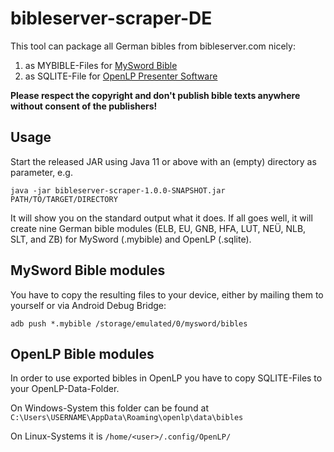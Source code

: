 # bibleserver-scraper-DE

This tool can package all German bibles from bibleserver.com nicely:
1. as MYBIBLE-Files for [MySword Bible](https://www.mysword.info)
2. as SQLITE-File for [OpenLP Presenter Software](https://openlp.org/)

**Please respect the copyright and don't publish bible texts anywhere without consent of the publishers!**

## Usage

Start the released JAR using Java 11 or above with an (empty) directory as parameter, e.g.

`java -jar bibleserver-scraper-1.0.0-SNAPSHOT.jar PATH/TO/TARGET/DIRECTORY`

It will show you on the standard output what it does. If all goes well, it will create nine German bible modules
(ELB, EU, GNB, HFA, LUT, NEÜ, NLB, SLT, and ZB) for MySword (.mybible) and OpenLP (.sqlite).

## MySword Bible modules

You have to copy the resulting files to your device, either by mailing them to yourself or via Android Debug Bridge:

`adb push *.mybible /storage/emulated/0/mysword/bibles`

## OpenLP Bible modules

In order to use exported bibles in OpenLP you have to copy SQLITE-Files to your OpenLP-Data-Folder.

On Windows-System this folder can be found at `C:\Users\USERNAME\AppData\Roaming\openlp\data\bibles`

On Linux-Systems it is `/home/<user>/.config/OpenLP/`
